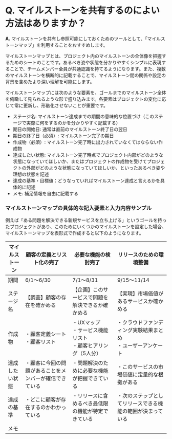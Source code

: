 # Q. マイルストーンを共有するのによい方法はありますか？

**A.** マイルストーンを共有し参照可能にしておくためのツールとして、「マイルストーンマップ」を利用することをおすすめします。

マイルストーンマップとは、プロジェクト内のマイルストーンの全体像を把握するためのシートのことです。あるべき姿や状態を分かりやすくシンプルに表現することで、チームメンバー全員が共通認識を持てるようになります。また、複数のマイルストーンを横断的に記載することで、マイルストーン間の関係や設定の背景を含めたより深い理解を可能にします。

マイルストーンマップには次のような要素を、ゴールまでのマイルストーン全体を俯瞰して見られるような形で盛り込みます。各要素はプロジェクトの変化に応じて常に更新し、形骸化させないことが重要です。

* ステージ名: マイルストーン達成までの期間の意味的な位置づけ（このステージで実際に何をするのかを分かりやすく記載する）
* 期日の開始日: 通常は直前のマイルストーン終了日の翌日
* 期日の終了日（必須）: マイルストーン完了の期日
* 作成物（必須）: マイルストーン完了時に出力されていなくてはならない作成物
* 達成したい状態: マイルストーン完了時点でプロジェクト内部がどのような状態になっていてほしいか、またはプロジェクトの作成物を受けてプロジェクトの外部がどのような状態になっていてほしいか、といったあるべき姿や理想の状態を記述
* 達成の基準・目標値：どうなっていればマイルストーン達成と言えるかを具体的に記述
* メモ: 補足情報を自由に記載する

### マイルストーンマップの具体的な記入要素と入力内容サンプル

例えば「ある問題を解決できる新規サービスを立ち上げる」というゴールを持ったプロジェクトがあり、このためにいくつかのマイルストーンを設定した場合、マイルストーンマップを表形式で作成すると以下のようになります。

| マイルストーン | 顧客の定義とリスト化の完了                                             | 必要な機能の検討完了                                   | リリースのための環境整備                             |
| ------- | --------------------------------------------------------- | -------------------------------------------- | ---------------------------------------- |
| 期間      | 6/1〜6/30                                                  | 7/1〜8/31                                     | 9/15〜11/14                               |
| ステージ名   | 【調査】顧客の存在を確かめる                                            | 【企画】このサービスで問題を解決できるか確かめる                     | 【実現】市場価値があるサービスか確かめる                     |
| 作成物     | ・顧客定義シート<br>・顧客リスト             | ・UXマップ<br>・サービス機能リスト<br>・顧客ヒアリング（5人分） | ・クラウドファンディング実験結果まとめ<br>・ユーザーアンケート |
| 達成したい状態   | ・顧客に今回の問題があることをメンバーが確信できている| ・問題解決のために必要な機能が把握できている                           | ・このサービスの市場価値に定量的な根拠がある            |
| 達成の基準 | ・どこに顧客が存在するのかわかっている           | ・リリースに含めるべき最低限の機能が特定できている                                         |・次のステップとしてリリースできる機能の範囲が決まっている
| メモ      |                                                           |                                              |                                          |
